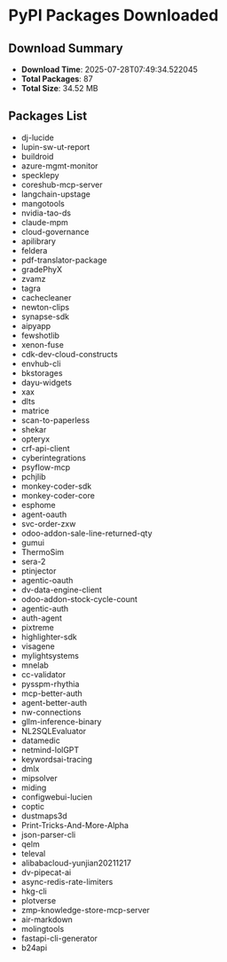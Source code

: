 # PyPI Packages Downloaded

## Download Summary
- **Download Time**: 2025-07-28T07:49:34.522045
- **Total Packages**: 87
- **Total Size**: 34.52 MB

## Packages List
- dj-lucide
- lupin-sw-ut-report
- buildroid
- azure-mgmt-monitor
- specklepy
- coreshub-mcp-server
- langchain-upstage
- mangotools
- nvidia-tao-ds
- claude-mpm
- cloud-governance
- apilibrary
- feldera
- pdf-translator-package
- gradePhyX
- zvamz
- tagra
- cachecleaner
- newton-clips
- synapse-sdk
- aipyapp
- fewshotlib
- xenon-fuse
- cdk-dev-cloud-constructs
- envhub-cli
- bkstorages
- dayu-widgets
- xax
- dlts
- matrice
- scan-to-paperless
- shekar
- opteryx
- crf-api-client
- cyberintegrations
- psyflow-mcp
- pchjlib
- monkey-coder-sdk
- monkey-coder-core
- esphome
- agent-oauth
- svc-order-zxw
- odoo-addon-sale-line-returned-qty
- gumui
- ThermoSim
- sera-2
- ptinjector
- agentic-oauth
- dv-data-engine-client
- odoo-addon-stock-cycle-count
- agentic-auth
- auth-agent
- pixtreme
- highlighter-sdk
- visagene
- mylightsystems
- mnelab
- cc-validator
- pysspm-rhythia
- mcp-better-auth
- agent-better-auth
- nw-connections
- gllm-inference-binary
- NL2SQLEvaluator
- datamedic
- netmind-lolGPT
- keywordsai-tracing
- dmlx
- mipsolver
- miding
- configwebui-lucien
- coptic
- dustmaps3d
- Print-Tricks-And-More-Alpha
- json-parser-cli
- qelm
- televal
- alibabacloud-yunjian20211217
- dv-pipecat-ai
- async-redis-rate-limiters
- hkg-cli
- plotverse
- zmp-knowledge-store-mcp-server
- air-markdown
- molingtools
- fastapi-cli-generator
- b24api
